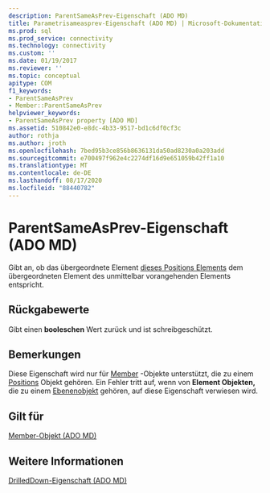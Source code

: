 ```yaml
---
description: ParentSameAsPrev-Eigenschaft (ADO MD)
title: Parametrisameasprev-Eigenschaft (ADO MD) | Microsoft-Dokumentation
ms.prod: sql
ms.prod_service: connectivity
ms.technology: connectivity
ms.custom: ''
ms.date: 01/19/2017
ms.reviewer: ''
ms.topic: conceptual
apitype: COM
f1_keywords:
- ParentSameAsPrev
- Member::ParentSameAsPrev
helpviewer_keywords:
- ParentSameAsPrev property [ADO MD]
ms.assetid: 510842e0-e8dc-4b33-9517-bd1c6df0cf3c
author: rothja
ms.author: jroth
ms.openlocfilehash: 7bed95b3ce856b8636131da50ad8230a0a203add
ms.sourcegitcommit: e700497f962e4c2274df16d9e651059b42ff1a10
ms.translationtype: MT
ms.contentlocale: de-DE
ms.lasthandoff: 08/17/2020
ms.locfileid: "88440782"
---
```

# <a name="parentsameasprev-property-ado-md"></a>ParentSameAsPrev-Eigenschaft (ADO MD)
Gibt an, ob das übergeordnete Element [dieses Positions Elements](../../../ado/reference/ado-md-api/member-object-ado-md.md) dem übergeordneten Element des unmittelbar vorangehenden Elements entspricht.  
  
## <a name="return-values"></a>Rückgabewerte  
 Gibt einen **booleschen** Wert zurück und ist schreibgeschützt.  
  
## <a name="remarks"></a>Bemerkungen  
 Diese Eigenschaft wird nur für [Member](../../../ado/reference/ado-md-api/member-object-ado-md.md) -Objekte unterstützt, die zu einem [Positions](../../../ado/reference/ado-md-api/position-object-ado-md.md) Objekt gehören. Ein Fehler tritt auf, wenn von **Element Objekten,** die zu einem [Ebenenobjekt](../../../ado/reference/ado-md-api/level-object-ado-md.md) gehören, auf diese Eigenschaft verwiesen wird.  
  
## <a name="applies-to"></a>Gilt für  
 [Member-Objekt (ADO MD)](../../../ado/reference/ado-md-api/member-object-ado-md.md)  
  
## <a name="see-also"></a>Weitere Informationen  
 [DrilledDown-Eigenschaft (ADO MD)](../../../ado/reference/ado-md-api/drilleddown-property-ado-md.md)
